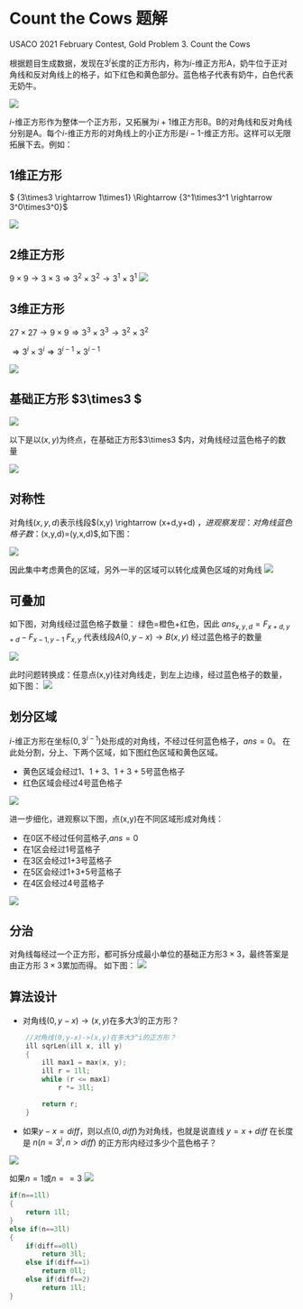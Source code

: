 # Count the Cows 题解
USACO 2021 February Contest, Gold
Problem 3. Count the Cows

根据题目生成数据，发现在$3^i$长度的正方形内，称为$i$-维正方形A，奶牛位于正对角线和反对角线上的格子，如下红色和黄色部分。蓝色格子代表有奶牛，白色代表无奶牛。

<img src="images/0.png"/>

$i$-维正方形作为整体一个正方形，又拓展为$i+1$维正方形B。B的对角线和反对角线分别是A。每个$i$-维正方形的对角线上的小正方形是$i-1$-维正方形。这样可以无限拓展下去。例如：

## 1维正方形
$ {3\times3 \rightarrow 1\times1} \Rightarrow {3^1\times3^1 \rightarrow 3^0\times3^0}$


<img src="images/1.png"/>

## 2维正方形
$9\times9 \rightarrow 3\times3 \Rightarrow 3^2\times3^2 \rightarrow 3^1\times3^1$
<img src="images/2.png"/>

## 3维正方形
$27\times27 \rightarrow 9\times9 \Rightarrow 3^3\times3^3 \rightarrow 3^2\times3^2$

$\Rightarrow 3^i \times 3^i \Rightarrow 3^{i-1} \times 3^{i-1}$

<img src="images/3.png"/>

## 基础正方形 $3\times3 $

<img src="images/4.png"/>

以下是以$(x,y)$为终点，在基础正方形$3\times3 $内，对角线经过蓝色格子的数量

<img src="images/5.png"/>

## 对称性

对角线$(x,y,d)$表示线段$(x,y) \rightarrow (x+d,y+d) $，进观察发现：对角线蓝色格子数：$(x,y,d)=(y,x,d)$,如下图：

<img src="images/6.png"/>

因此集中考虑黄色的区域，另外一半的区域可以转化成黄色区域的对角线
<img src="images/7.png"/>

## 可叠加

如下图，对角线经过蓝色格子数量： 绿色$=$橙色$+$红色，因此
$ans_{x,y,d}=F_{x+d,y+d} - F_{x-1,y-1}$
$F_{x,y}$ 代表线段$A(0,y-x) \rightarrow B(x,y)$ 经过蓝色格子的数量

<img src="images/8.png"/>

此时问题转换成：任意点(x,y)往对角线走，到左上边缘，经过蓝色格子的数量，如下图：
<img src="images/9.png"/>

## 划分区域
$i$-维正方形在坐标$(0,3^{i-1})$处形成的对角线，不经过任何蓝色格子，$ans=0$。
在此处分割，分上、下两个区域，如下图红色区域和黄色区域。
- 黄色区域会经过$1$、$1+3$、$1+3+5$号蓝色格子
- 红色区域会经过$4$号蓝色格子
<img src="images/11.png"/>

进一步细化，进观察以下图，点(x,y)在不同区域形成对角线：
- 在0区不经过任何蓝格子,$ans=0$
- 在1区会经过1号蓝格子
- 在3区会经过1+3号蓝格子
- 在5区会经过1+3+5号蓝格子
- 在4区会经过4号蓝格子
<img src="images/12.png"/>


## 分治
对角线每经过一个正方形，都可拆分成最小单位的基础正方形$3\times3$，最终答案是由正方形 $3\times3$累加而得。
如下图：
<img src="images/13.png"/>


## 算法设计
- 对角线$(0,y-x) \rightarrow (x,y)$在多大$3^i$的正方形？
```cpp
    //对角线(0,y-x)->(x,y)在多大3^i的正方形？
    ill sqrLen(ill x, ill y)
    {
        ill max1 = max(x, y);
        ill r = 1ll;
        while (r <= max1)
            r *= 3ll;

        return r;
    }
```

- 如果$y-x=diff$，则以点$(0,diff)$为对角线，也就是说直线 $y=x+diff$ 在长度是 $n(n=3^i,n>diff)$ 的正方形内经过多少个蓝色格子？

<img src="images/14.png"/>

如果$n=1$或$n==3$
<img src="images/15.png"/>
```cpp
if(n==1ll)
{
    return 1ll;
}    
else if(n==3ll)
{
    if(diff==0ll)
        return 3ll;
    else if(diff==1)
        return 0ll;
    else if(diff==2)
        return 1ll;
} 
```


